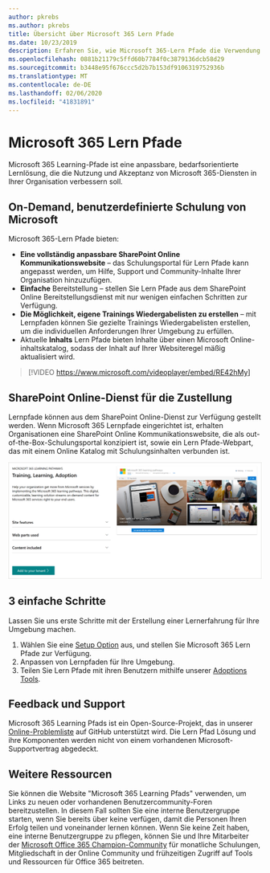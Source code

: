 ```yaml
---
author: pkrebs
ms.author: pkrebs
title: Übersicht über Microsoft 365 Lern Pfade
ms.date: 10/23/2019
description: Erfahren Sie, wie Microsoft 365-Lern Pfade die Verwendung und Akzeptanz von Microsoft 365-Diensten in Ihrer Organisation beschleunigen können. Zu den Lernpfaden gehören ein benutzerdefiniertes SharePoint Online Webpart und eine moderne Schulungswebsite für SharePoint Online Kommunikation, die problemlos für Ihren Microsoft 365-Mandanten bereitgestellt werden kann.
ms.openlocfilehash: 0881b21179c5ffd60b7784f0c3879136dcb58d29
ms.sourcegitcommit: b3448e95f676ccc5d2b7b153df9106319752936b
ms.translationtype: MT
ms.contentlocale: de-DE
ms.lasthandoff: 02/06/2020
ms.locfileid: "41831891"
---
```

# <a name="microsoft-365-learning-pathways"></a>Microsoft 365 Lern Pfade 
Microsoft 365 Learning-Pfade ist eine anpassbare, bedarfsorientierte Lernlösung, die die Nutzung und Akzeptanz von Microsoft 365-Diensten in Ihrer Organisation verbessern soll.    

## <a name="on-demand-custom-training-from-microsoft"></a>On-Demand, benutzerdefinierte Schulung von Microsoft

Microsoft 365-Lern Pfade bieten:

- **Eine vollständig anpassbare SharePoint Online Kommunikationswebsite** – das Schulungsportal für Lern Pfade kann angepasst werden, um Hilfe, Support und Community-Inhalte Ihrer Organisation hinzuzufügen.
- **Einfache** Bereitstellung – stellen Sie Lern Pfade aus dem SharePoint Online Bereitstellungsdienst mit nur wenigen einfachen Schritten zur Verfügung.
- **Die Möglichkeit, eigene Trainings Wiedergabelisten zu erstellen** – mit Lernpfaden können Sie gezielte Trainings Wiedergabelisten erstellen, um die individuellen Anforderungen Ihrer Umgebung zu erfüllen.
- Aktuelle **Inhalts** Lern Pfade bieten Inhalte über einen Microsoft Online-inhaltskatalog, sodass der Inhalt auf Ihrer Websiteregel mäßig aktualisiert wird.

> [!VIDEO https://www.microsoft.com/videoplayer/embed/RE42hMy]

## <a name="sharepoint-online-provisioning-service"></a>SharePoint Online-Dienst für die Zustellung 
Lernpfade können aus dem SharePoint Online-Dienst zur Verfügung gestellt werden. Wenn Microsoft 365 Lernpfade eingerichtet ist, erhalten Organisationen eine SharePoint Online Kommunikationswebsite, die als out-of-the-Box-Schulungsportal konzipiert ist, sowie ein Lern Pfade-Webpart, das mit einem Online Katalog mit Schulungsinhalten verbunden ist. 

![CG-Provision. png](media/cg-provision.png)

## <a name="3-easy-steps"></a>3 einfache Schritte
Lassen Sie uns erste Schritte mit der Erstellung einer Lernerfahrung für Ihre Umgebung machen.
1. Wählen Sie eine [Setup Option](custom_setupoptions.md) aus, und stellen Sie Microsoft 365 Lern Pfade zur Verfügung.  
2. Anpassen von Lernpfaden für Ihre Umgebung.
3. Teilen Sie Lern Pfade mit ihren Benutzern mithilfe unserer [Adoptions Tools](driveadoption.md).

## <a name="feedback-and-support"></a>Feedback und Support

Microsoft 365 Learning Pfads ist ein Open-Source-Projekt, das in unserer [Online-Problemliste](https://aka.ms/CustomLearningHelp) auf GitHub unterstützt wird. Die Lern Pfad Lösung und ihre Komponenten werden nicht von einem vorhandenen Microsoft-Supportvertrag abgedeckt.  

## <a name="additional-resources"></a>Weitere Ressourcen
Sie können die Website "Microsoft 365 Learning Pfads" verwenden, um Links zu neuen oder vorhandenen Benutzercommunity-Foren bereitzustellen. In diesem Fall sollten Sie eine interne Benutzergruppe starten, wenn Sie bereits über keine verfügen, damit die Personen Ihren Erfolg teilen und voneinander lernen können.  Wenn Sie keine Zeit haben, eine interne Benutzergruppe zu pflegen, können Sie und Ihre Mitarbeiter der [Microsoft Office 365 Champion-Community](https://aka.ms/O365Champions) für monatliche Schulungen, Mitgliedschaft in der Online Community und frühzeitigen Zugriff auf Tools und Ressourcen für Office 365 beitreten.